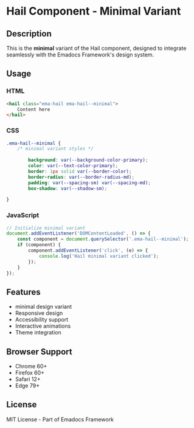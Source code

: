 # Hail Component - Minimal Variant

## Description
This is the **minimal** variant of the Hail component, designed to integrate seamlessly with the Emadocs Framework's design system.

## Usage

### HTML
```html
<hail class="ema-hail ema-hail--minimal">
    Content here
</hail>
```

### CSS
```css
.ema-hail--minimal {
    /* minimal variant styles */
    
        background: var(--background-color-primary);
        color: var(--text-color-primary);
        border: 1px solid var(--border-color);
        border-radius: var(--border-radius-md);
        padding: var(--spacing-sm) var(--spacing-md);
        box-shadow: var(--shadow-sm);
    
}
```

### JavaScript
```javascript
// Initialize minimal variant
document.addEventListener('DOMContentLoaded', () => {
    const component = document.querySelector('.ema-hail--minimal');
    if (component) {
        component.addEventListener('click', (e) => {
            console.log('Hail minimal variant clicked');
        });
    }
});
```

## Features
- minimal design variant
- Responsive design
- Accessibility support
- Interactive animations
- Theme integration

## Browser Support
- Chrome 60+
- Firefox 60+
- Safari 12+
- Edge 79+

## License
MIT License - Part of Emadocs Framework
